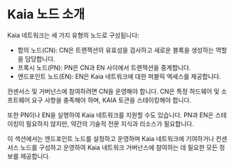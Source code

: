 # Kaia 노드 소개

Kaia 네트워크는 세 가지 유형의 노드로 구성됩니다:

- 합의 노드(CN): CN은 트랜잭션의 유효성을 검사하고 새로운 블록을 생성하는 역할을 담당합니다.
- 프록시 노드(PN): PN은 CN과 EN 사이에서 트랜잭션을 중계합니다.
- 엔드포인트 노드(EN): EN은 Kaia 네트워크에 대한 퍼블릭 액세스를 제공합니다.

컨센서스 및 거버넌스에 참여하려면 CN을 운영해야 합니다. CN은 특정 하드웨어 및 소프트웨어 요구 사항을 충족해야 하며, KAIA 토큰을 스테이킹해야 합니다.

또한 PN이나 EN을 실행하여 Kaia 네트워크를 지원할 수도 있습니다. PN과 EN은 스테이킹이 필요하지 않지만, 약간의 기술적 전문 지식과 리소스가 필요합니다.

이 섹션에서는 엔드포인트 노드를 설정하고 운영하며 Kaia 네트워크에 기여하거나 컨센서스 노드를 구성하고 운영하여 Kaia 네트워크 거버넌스에 참여하는 데 필요한 모든 정보를 제공합니다.